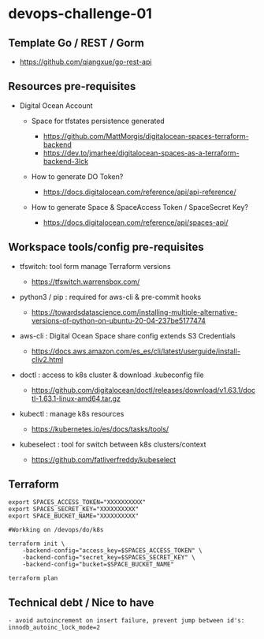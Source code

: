 # devops-challenge-01

## Template Go / REST / Gorm
- https://github.com/qiangxue/go-rest-api


## Resources pre-requisites
- Digital Ocean Account

    - Space for tfstates persistence generated 
        - https://github.com/MattMorgis/digitalocean-spaces-terraform-backend
        - https://dev.to/jmarhee/digitalocean-spaces-as-a-terraform-backend-3lck

    - How to generate DO Token? 
        - https://docs.digitalocean.com/reference/api/api-reference/

    - How to generate Space & SpaceAccess Token / SpaceSecret Key? 
        - https://docs.digitalocean.com/reference/api/spaces-api/
            
## Workspace tools/config pre-requisites
- tfswitch: tool form manage Terraform versions
    - https://tfswitch.warrensbox.com/

- python3 / pip : required for aws-cli & pre-commit hooks
    - https://towardsdatascience.com/installing-multiple-alternative-versions-of-python-on-ubuntu-20-04-237be5177474

- aws-cli : Digital Ocean Space share config extends S3 Credentials
    - https://docs.aws.amazon.com/es_es/cli/latest/userguide/install-cliv2.html

- doctl : access to k8s cluster & download .kubeconfig file
    - https://github.com/digitalocean/doctl/releases/download/v1.63.1/doctl-1.63.1-linux-amd64.tar.gz

- kubectl : manage k8s resources
    - https://kubernetes.io/es/docs/tasks/tools/

- kubeselect : tool for switch between k8s clusters/context
    - https://github.com/fatliverfreddy/kubeselect


## Terraform

```
export SPACES_ACCESS_TOKEN="XXXXXXXXXX"
export SPACES_SECRET_KEY="XXXXXXXXXX"
export SPACE_BUCKET_NAME="XXXXXXXXXX"

#Workking on /devops/do/k8s

terraform init \
	-backend-config="access_key=$SPACES_ACCESS_TOKEN" \
	-backend-config="secret_key=$SPACES_SECRET_KEY" \
	-backend-config="bucket=$SPACE_BUCKET_NAME"
	
terraform plan    
```

## Technical debt / Nice to have
    - avoid autoincrement on insert failure, prevent jump between id's: innodb_autoinc_lock_mode=2